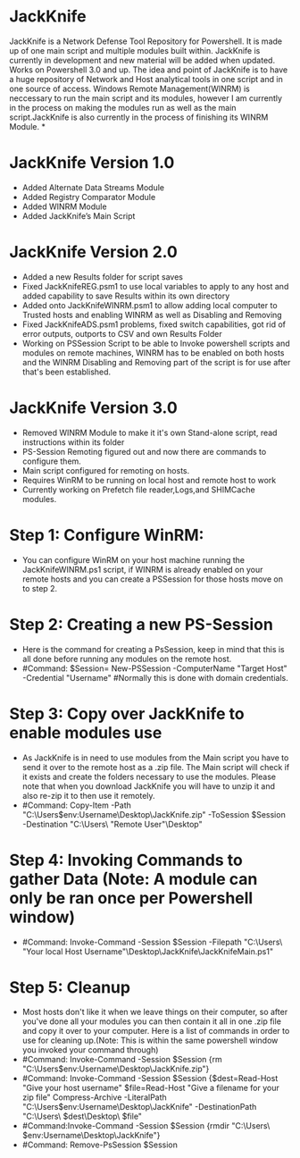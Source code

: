 # JackKnife
JackKnife is a Network Defense Tool Repository for Powershell. It is made up of one main script and multiple modules built within. JackKnife is currently in development and new material will be added when updated. Works on Powershell 3.0 and up. The idea and point of JackKnife is to have a huge repository of Network and Host analytical tools in one script and in one source of access.
Windows Remote Management(WINRM) is neccessary to run the main script and its modules, however I am currently in the process on making the modules run as well as the main script.JackKnife is also currently in the process of finishing its WINRM Module.
*
# JackKnife Version 1.0
*	Added Alternate Data Streams Module
*	Added Registry Comparator Module
*	Added WINRM Module
*	Added JackKnife’s Main Script

# JackKnife Version 2.0
* Added a new Results folder for script saves
*	Fixed JackKnifeREG.psm1 to use local variables to apply to any host and added capability to save Results within its own directory
* Added onto JackKnifeWINRM.psm1 to allow adding local computer to Trusted hosts and enabling WINRM as well as Disabling and Removing
* Fixed JackKnifeADS.psm1 problems, fixed switch capabilities, got rid of error outputs, outports to CSV and own Results Folder
* Working on PSSession Script to be able to Invoke powershell scripts and modules on remote machines, WINRM has to be enabled on both hosts and the WINRM Disabling and Removing part of the script is for use after that's been established.
# JackKnife Version 3.0
* Removed WINRM Module to make it it's own Stand-alone script, read instructions within its folder
* PS-Session Remoting figured out and now there are commands to configure them.
* Main script configured for remoting on hosts.
* Requires WinRM to be running on local host and remote host to work
* Currently working on Prefetch file reader,Logs,and SHIMCache modules.

# Step 1: Configure WinRM:
* You can configure WinRM on your host machine running the JackKnifeWINRM.ps1 script, if WINRM is already enabled on your remote hosts and you can create a PSSession for those hosts move on to step 2.
# Step 2: Creating a new PS-Session
* Here is the command for creating a PsSession, keep in mind that this is all done before running any modules on the remote host.
* #Command: $Session= New-PSSession -ComputerName "Target Host" -Credential "Username"  #Normally this is done with domain credentials.
# Step 3: Copy over JackKnife to enable modules use
* As JackKnife is in need to use modules from the Main script you have to send it over to the remote host as a .zip file. The Main script will check if it exists and create the folders necessary to use the modules. Please note that when you download JackKnife you will have to unzip it and also re-zip it to then use it remotely.
* #Command: Copy-Item -Path "C:\Users\$env:Username\Desktop\JackKnife.zip" -ToSession $Session -Destination "C:\Users\ "Remote User"\Desktop"
# Step 4: Invoking Commands to gather Data (Note: A module can only be ran once per Powershell window)
* #Command: Invoke-Command -Session $Session -Filepath "C:\Users\ "Your local Host Username"\Desktop\JackKnife\JackKnifeMain.ps1"
# Step 5: Cleanup
* Most hosts don't like it when we leave things on their computer, so after you've done all your modules you can then contain it all in one .zip file and copy it over to your computer. Here is a list of commands in order to use for cleaning up.(Note: This is within the same powershell window you invoked your command through)
* #Command: Invoke-Command -Session $Session {rm "C:\Users\$env:Username\Desktop\JackKnife.zip"}
* #Command: Invoke-Command -Session $Session {$dest=Read-Host "Give your host username" $file=Read-Host "Give a filename for your zip file" Compress-Archive -LiteralPath "C:\Users\$env:Username\Desktop\JackKnife" -DestinationPath "C:\Users\ $dest\Desktop\ $file"
* #Command:Invoke-Command -Session $Session {rmdir "C:\Users\ $env:Username\Desktop\JackKnife"}
* #Command: Remove-PsSession $Session




